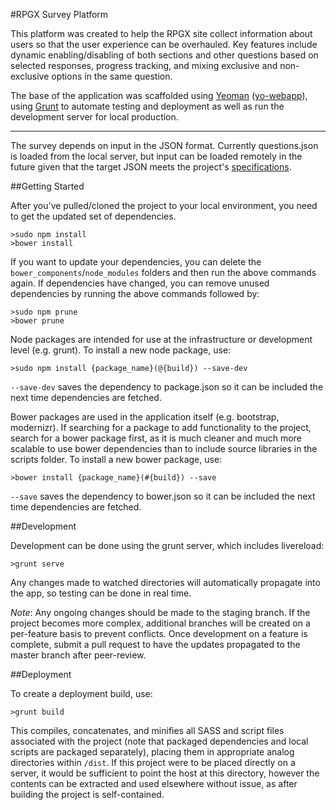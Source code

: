 #RPGX Survey Platform

This platform was created to help the RPGX site collect information about users so that the user
experience can be overhauled. Key features include dynamic enabling/disabling of both sections
and other questions based on selected responses, progress tracking, and mixing exclusive and
non-exclusive options in the same question.

The base of the application was scaffolded using [Yeoman](http://yeoman.io/)
([yo-webapp](https://github.com/yeoman/generator-webapp)), using [Grunt](http://gruntjs.com/)
to automate testing and deployment as well as run the development server for local production.

-----

The survey depends on input in the JSON format. Currently questions.json is loaded from the local
server, but input can be loaded remotely in the future given that the target JSON meets the
project's [specifications](JSONSpecs.txt).


##Getting Started

After you've pulled/cloned the project to your local environment, you need to get the updated set
of dependencies.

```
>sudo npm install
>bower install
```

If you want to update your dependencies, you can delete the `bower_components`/`node_modules`
folders and then run the above commands again. If dependencies have changed, you can remove unused
dependencies by running the above commands followed by:

```
>sudo npm prune
>bower prune
```

Node packages are intended for use at the infrastructure or development level (e.g. grunt). To
install a new node package, use:

```
>sudo npm install {package_name}(@{build}) --save-dev
```

`--save-dev` saves the dependency to package.json so it can be included the next time dependencies
are fetched.

Bower packages are used in the application itself (e.g. bootstrap, modernizr). If searching for a
package to add functionality to the project, search for a bower package first, as it is much
cleaner and much more scalable to use bower dependencies than to include source libraries in the
scripts folder. To install a new bower package, use:

```
>bower install {package_name}(#{build}) --save
```

`--save` saves the dependency to bower.json so it can be included the next time dependencies are
fetched.

##Development

Development can be done using the grunt server, which includes livereload:

```
>grunt serve
```

Any changes made to watched directories will automatically propagate into the app, so testing can
be done in real time.

*Note*: Any ongoing changes should be made to the staging branch. If the project becomes more
complex, additional branches will be created on a per-feature basis to prevent conflicts. Once
development on a feature is complete, submit a pull request to have the updates propagated to the
master branch after peer-review.

##Deployment

To create a deployment build, use:

```
>grunt build
```

This compiles, concatenates, and minifies all SASS and script files associated with the project
(note that packaged dependencies and local scripts are packaged separately), placing them in
appropriate analog directories within `/dist`. If this project were to be placed directly on a
server, it would be sufficient to point the host at this directory, however the contents can be
extracted and used elsewhere without issue, as after building the project is self-contained.
